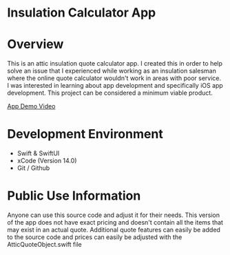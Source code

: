 # Insulation Calculator App

# Overview

This is an attic insulation quote calculator app. I created this in order to help solve an issue that I experienced while working as an insulation salesman where the online quote calculator wouldn't work in areas with poor service. I was interested in learning about app development and specifically iOS app development. This project can be considered a minimum viable product.

[App Demo Video](https://youtu.be/KkBTS0Gogbc)

# Development Environment

* Swift & SwiftUI
* xCode (Version 14.0)
* Git / Github

# Public Use Information

Anyone can use this source code and adjust it for their needs. This version of the app does not have exact pricing and doesn't contain all the items that may exist in an actual quote. Additional quote features can easily be added to the source code and prices can easily be adjusted with the AtticQuoteObject.swift file
